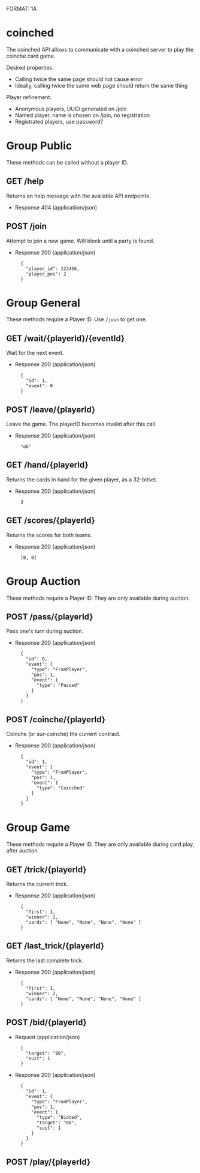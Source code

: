 
FORMAT: 1A

# coinched

The coinched API allows to communicate with a coinched server to play the coinche card game.

Desired properties:

* Calling twice the same page should not cause error
* Ideally, calling twice the same web page should return the same thing

Player refinement:

* Anonymous players, UUID generated on /join
* Named player, name is chosen on /join, no registration
* Registrated players, use password?

# Group Public
These methods can be called without a player ID.

## GET /help
Returns an help message with the available API endpoints.

+ Response 404 (applicatiion/json)

## POST /join
Attempt to join a new game. Will block until a party is found.

+ Response 200 (application/json)

        {
          "player_id": 123456,
          "player_pos": 2
        }

# Group General
These methods require a Player ID. Use `/join` to get one.

## GET /wait/{playerId}/{eventId}
Wait for the next event.

+ Response 200 (application/json)

        {
          "id": 1,
          "event": 0
        }

## POST /leave/{playerId}
Leave the game. The playerID becomes invalid after this call.

+ Response 200 (application/json)

        "ok"

## GET /hand/{playerId}
Returns the cards in hand for the given player, as a 32-bitset.

+ Response 200 (application/json)

        3

## GET /scores/{playerId}
Returns the scores for both teams.

+ Response 200 (application/json)

        [0, 0]

# Group Auction
These methods require a Player ID. They are only available during auction.

## POST /pass/{playerId}
Pass one's turn during auction.

+ Response 200 (application/json)

        {
          "id": 0,
          "event": {
            "type": "FromPlayer",
            "pos": 1,
            "event": {
              "type": "Passed"
            }
          }
        }


## POST /coinche/{playerId}
Coinche (or sur-coinche) the current contract.

+ Response 200 (application/json)

        {
          "id": 1,
          "event": {
            "type": "FromPlayer",
            "pos": 1,
            "event": {
              "type": "Coinched"
            }
          }
        }

# Group Game
These methods require a Player ID. They are only available during card play, after auction.

## GET /trick/{playerId}
Returns the current trick.

+ Response 200 (application/json)

        {
          "first": 1,
          "winner": 2,
          "cards": [ "None", "None", "None", "None" ]
        }

## GET /last_trick/{playerId}
Returns the last complete trick.

+ Response 200 (application/json)


        {
          "first": 1,
          "winner": 2,
          "cards": [ "None", "None", "None", "None" ]
        }

## POST /bid/{playerId}
+ Request (application/json)

        {
          "target": "80",
          "suit": 1
        }

+ Response 200 (application/json)

        {
          "id": 1,
          "event": {
            "type": "FromPlayer",
            "pos": 1,
            "event": {
              "type": "Bidded",
              "target": "80",
              "suit": 1
            }
          }
        }

## POST /play/{playerId}
